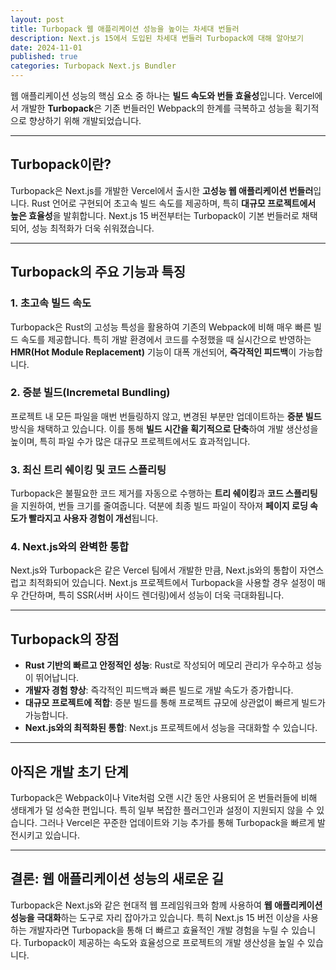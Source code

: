 ```yaml
---
layout: post
title: Turbopack 웹 애플리케이션 성능을 높이는 차세대 번들러
description: Next.js 15에서 도입된 차세대 번들러 Turbopack에 대해 알아보기
date: 2024-11-01
published: true
categories: Turbopack Next.js Bundler
---
```


웹 애플리케이션 성능의 핵심 요소 중 하나는 **빌드 속도와 번들 효율성**입니다. Vercel에서 개발한 **Turbopack**은 기존 번들러인 Webpack의 한계를 극복하고 성능을 획기적으로 향상하기 위해 개발되었습니다.

---

## Turbopack이란?

Turbopack은 Next.js를 개발한 Vercel에서 출시한 **고성능 웹 애플리케이션 번들러**입니다. Rust 언어로 구현되어 초고속 빌드 속도를 제공하며, 특히 **대규모 프로젝트에서 높은 효율성**을 발휘합니다. Next.js 15 버전부터는 Turbopack이 기본 번들러로 채택되어, 성능 최적화가 더욱 쉬워졌습니다.

---

## Turbopack의 주요 기능과 특징

### 1. **초고속 빌드 속도**

Turbopack은 Rust의 고성능 특성을 활용하여 기존의 Webpack에 비해 매우 빠른 빌드 속도를 제공합니다. 특히 개발 환경에서 코드를 수정했을 때 실시간으로 반영하는 **HMR(Hot Module Replacement)** 기능이 대폭 개선되어, **즉각적인 피드백**이 가능합니다.

### 2. **증분 빌드(Incremetal Bundling)**

프로젝트 내 모든 파일을 매번 번들링하지 않고, 변경된 부분만 업데이트하는 **증분 빌드** 방식을 채택하고 있습니다. 이를 통해 **빌드 시간을 획기적으로 단축**하여 개발 생산성을 높이며, 특히 파일 수가 많은 대규모 프로젝트에서도 효과적입니다.

### 3. **최신 트리 쉐이킹 및 코드 스플리팅**

Turbopack은 불필요한 코드 제거를 자동으로 수행하는 **트리 쉐이킹**과 **코드 스플리팅**을 지원하여, 번들 크기를 줄여줍니다. 덕분에 최종 빌드 파일이 작아져 **페이지 로딩 속도가 빨라지고 사용자 경험이 개선**됩니다.

### 4. **Next.js와의 완벽한 통합**

Next.js와 Turbopack은 같은 Vercel 팀에서 개발한 만큼, Next.js와의 통합이 자연스럽고 최적화되어 있습니다. Next.js 프로젝트에서 Turbopack을 사용할 경우 설정이 매우 간단하며, 특히 SSR(서버 사이드 렌더링)에서 성능이 더욱 극대화됩니다.

---

## Turbopack의 장점

- **Rust 기반의 빠르고 안정적인 성능**: Rust로 작성되어 메모리 관리가 우수하고 성능이 뛰어납니다.
- **개발자 경험 향상**: 즉각적인 피드백과 빠른 빌드로 개발 속도가 증가합니다.
- **대규모 프로젝트에 적합**: 증분 빌드를 통해 프로젝트 규모에 상관없이 빠르게 빌드가 가능합니다.
- **Next.js와의 최적화된 통합**: Next.js 프로젝트에서 성능을 극대화할 수 있습니다.

---

## 아직은 개발 초기 단계

Turbopack은 Webpack이나 Vite처럼 오랜 시간 동안 사용되어 온 번들러들에 비해 생태계가 덜 성숙한 편입니다. 특히 일부 복잡한 플러그인과 설정이 지원되지 않을 수 있습니다. 그러나 Vercel은 꾸준한 업데이트와 기능 추가를 통해 Turbopack을 빠르게 발전시키고 있습니다.

---

## 결론: 웹 애플리케이션 성능의 새로운 길

Turbopack은 Next.js와 같은 현대적 웹 프레임워크와 함께 사용하여 **웹 애플리케이션 성능을 극대화**하는 도구로 자리 잡아가고 있습니다. 특히 Next.js 15 버전 이상을 사용하는 개발자라면 Turbopack을 통해 더 빠르고 효율적인 개발 경험을 누릴 수 있습니다. Turbopack이 제공하는 속도와 효율성으로 프로젝트의 개발 생산성을 높일 수 있습니다.
